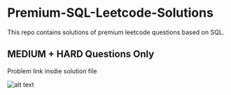 # Premium-SQL-Leetcode-Solutions
This repo contains solutions of premium leetcode questions based on SQL.

## MEDIUM + HARD Questions Only

Problem link insdie solution file

![alt text](https://www.dsfaisal.com/static/images/articles/leetcode-sql.png)
